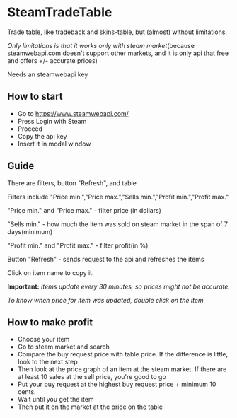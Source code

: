 # SteamTradeTable
Trade table, like tradeback and skins-table, but (almost) without limitations. 

_Only limitations is that it works only with steam market_(because steamwebapi.com doesn't support other markets, and it is only api that free and offers +/- accurate prices)

Needs an steamwebapi key

## How to start
- Go to https://www.steamwebapi.com/
- Press Login with Steam
- Proceed
- Copy the api key
- Insert it in modal window
## Guide
There are filters, button "Refresh", and table

Filters include "Price min.","Price max.","Sells min.","Profit min.","Profit max."

"Price min." and "Price max." - filter price (in dollars)

"Sells min." - how much the item was sold on steam market in the span of 7 days(minimum)

"Profit min." and "Profit max." - filter profit(in %)

Button "Refresh" - sends request to the api and refreshes the items

Click on item name to copy it.

**Important:**
_Items update every 30 minutes, so prices might not be accurate._

_To know when price for item was updated, double click on the item_

## How to make profit

- Choose your item
- Go to steam market and search
- Compare the buy request price with table price. If the difference is little, look to the next step
- Then look at the price graph of an item at the steam market. If there are at least 10 sales at the sell price, you're good to go
- Put your buy request at the highest buy request price + minimum 10 cents.
- Wait until you get the item
- Then put it on the market at the price on the table
  
